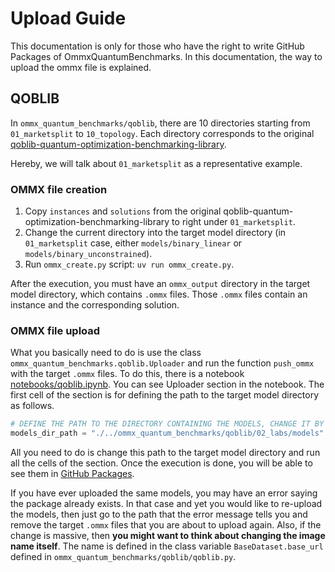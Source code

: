 # Upload Guide
This documentation is only for those who have the right to write GitHub Packages of OmmxQuantumBenchmarks. In this documentation, the way to upload the ommx file is explained.

## QOBLIB
In `ommx_quantum_benchmarks/qoblib`, there are 10 directories starting from `01_marketsplit` to `10_topology`. Each directory corresponds to the original [qoblib-quantum-optimization-benchmarking-library](https://git.zib.de/qopt/qoblib-quantum-optimization-benchmarking-library).

Hereby, we will talk about `01_marketsplit` as a representative example. 

### OMMX file creation

1. Copy `instances` and `solutions` from the original qoblib-quantum-optimization-benchmarking-library to right under `01_marketsplit`.
2. Change the current directory into the target model directory (in `01_marketsplit` case, either `models/binary_linear` or `models/binary_unconstrained`).
3. Run `ommx_create.py` script: `uv run ommx_create.py`.

After the execution, you must have an `ommx_output` directory in the target model directory, which contains `.ommx` files. Those `.ommx` files contain an instance and the corresponding solution.

### OMMX file upload
What you basically need to do is use the class `ommx_quantum_benchmarks.qoblib.Uploader` and run the function `push_ommx` with the target `.ommx` files. To do this, there is a notebook [notebooks/qoblib.ipynb](./notebooks/qoblib.ipynb). You can see Uploader section in the notebook. The first cell of the section is for defining the path to the target model directory as follows.

```python
# DEFINE THE PATH TO THE DIRECTORY CONTAINING THE MODELS, CHANGE IT BY YOURSELF.
models_dir_path = "./../ommx_quantum_benchmarks/qoblib/02_labs/models"
```

All you need to do is change this path to the target model directory and run all the cells of the section. Once the execution is done, you will be able to see them in [GitHub Packages](https://github.com/orgs/Jij-Inc/packages?repo_name=OmmxQuantumBenchmarks).

If you have ever uploaded the same models, you may have an error saying the package already exists. In that case and yet you would like to re-upload the models, then just go to the path that the error message tells you and remove the target `.ommx` files that you are about to upload again. Also, if the change is massive, then **you might want to think about changing the image name itself**. The name is defined in the class variable `BaseDataset.base_url` defined in `ommx_quantum_benchmarks/qoblib/qoblib.py`.